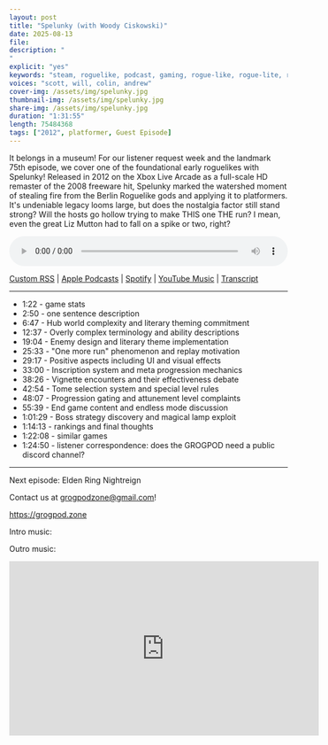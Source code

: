 ```yaml
---
layout: post
title: "Spelunky (with Woody Ciskowski)"
date: 2025-08-13
file: 
description: "
"
explicit: "yes" 
keywords: "steam, roguelike, podcast, gaming, rogue-like, rogue-lite, roguelite, spelunky, platformer"
voices: "scott, will, colin, andrew"
cover-img: /assets/img/spelunky.jpg
thumbnail-img: /assets/img/spelunky.jpg
share-img: /assets/img/spelunky.jpg
duration: "1:31:55"
length: 75484368   
tags: ["2012", platformer, Guest Episode]
---
```


It belongs in a museum! For our listener request week and the landmark 75th episode, we cover one of the foundational early roguelikes with Spelunky! Released in 2012 on the Xbox Live Arcade as a full-scale HD remaster of the 2008 freeware hit, Spelunky marked the watershed moment of stealing fire from the Berlin Roguelike gods and applying it to platformers. It's undeniable legacy looms large, but does the nostalgia factor still stand strong? Will the hosts go hollow trying to make THIS one THE run? I mean, even the great Liz Mutton had to fall on a spike or two, right?

<div class="container">
  <audio controls style="width: 100%;">
    <source src="">
  </audio>
</div>

[Custom RSS](https://grogpod.zone/feed.xml) | [Apple Podcasts](https://podcasts.apple.com/us/podcast/vellum/id1650474911?i=1000715392460) | [Spotify](https://open.spotify.com/episode/3XD6pmAuD2b4k1xpxrmg11) | [YouTube Music](https://music.youtube.com/playlist?list=PL-ShOmyMvd4jYFChE6tgj0JYG8RKK4xe0) | [Transcript](https://github.com/ScottBurger/going_rogue_podcast/blob/master/docs/transcripts/vellum.txt)

---
* 1:22 - game stats
* 2:50 - one sentence description
* 6:47 - Hub world complexity and literary theming commitment
* 12:37 - Overly complex terminology and ability descriptions
* 19:04 - Enemy design and literary theme implementation
* 25:33 - "One more run" phenomenon and replay motivation
* 29:17 - Positive aspects including UI and visual effects
* 33:00 - Inscription system and meta progression mechanics
* 38:26 - Vignette encounters and their effectiveness debate
* 42:54 - Tome selection system and special level rules
* 48:07 - Progression gating and attunement level complaints
* 55:39 - End game content and endless mode discussion
* 1:01:29 - Boss strategy discovery and magical lamp exploit
* 1:14:13 - rankings and final thoughts
* 1:22:08 - similar games
* 1:24:50 - listener correspondence: does the GROGPOD need a public discord channel?
  
---

Next episode: Elden Ring Nightreign

Contact us at grogpodzone@gmail.com!

https://grogpod.zone

Intro music: 

Outro music:  


<div class="embed-responsive embed-responsive-16by9">
<iframe width="560" height="315" src="https://www.youtube.com/embed/xxxxxxx" title="YouTube video player" frameborder="0" allow="accelerometer; autoplay; clipboard-write; encrypted-media; gyroscope; picture-in-picture" allowfullscreen></iframe>
</div>
